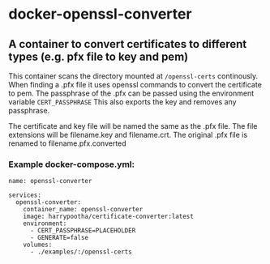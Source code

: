 # docker-openssl-converter
A container to convert certificates to different types (e.g. pfx file to key and pem)
---

This container scans the directory mounted at `/openssl-certs` continously.
When finding a .pfx file it uses openssl commands to convert the certificate to pem.
The passphrase of the .pfx can be passed using the environment variable `CERT_PASSPHRASE`
This also exports the key and removes any passphrase.

The certificate and key file will be named the same as the .pfx file.
The file extensions will be filename.key and filename.crt.
The original .pfx file is renamed to filename.pfx.converted

### Example docker-compose.yml:

```
name: openssl-converter

services:
  openssl-converter:
    container_name: openssl-converter
    image: harrypootha/certificate-converter:latest
    environment:
      - CERT_PASSPHRASE=PLACEHOLDER
      - GENERATE=false
    volumes:
      - ./examples/:/openssl-certs
```